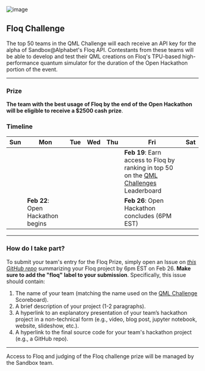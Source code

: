 
![image](img/qhack-banner.png)

## Floq Challenge

The top 50 teams in the QML Challenge will each receive an API key for the alpha of Sandbox@Alphabet's Floq API. 
Contestants from these teams will be able to develop and test their QML creations on Floq's TPU-based 
high-performance quantum simulator for the duration of the Open Hackathon portion of the event.

--- 
### Prize

**The team with the best usage of Floq by the end of the Open Hackathon will be eligible to receive a $2500 cash prize**.

### Timeline

| Sun | Mon | Tue | Wed | Thu | Fri  | Sat |
|---|---|---|---|---|---|---|
|   |   |   |   |   | **Feb 19**: Earn access to Floq by ranking in top 50 on the [QML Challenges](QML_Challenges.md) Leaderboard |   |
|   | **Feb 22**: Open Hackathon begins  |   |   |   | **Feb 26**: Open Hackathon concludes (6PM EST) |  |

---

### How do I take part?

To submit your team's entry for the Floq Prize, simply open an Issue on *[this GitHub repo](https://github.com/XanaduAI/QHack/issues/)* summarizing your Floq project by 6pm EST on Feb 26. **Make sure to add the "floq" label to your submission**. Specifically, this issue should contain:

1. The name of your team (matching the name used on the [QML Challenge](QML_Challenges.md) Scoreboard).
2. A brief description of your project (1-2 paragraphs).
3. A hyperlink to an explanatory presentation of your team’s hackathon project in a non-technical form (e.g., video, blog post, jupyter notebook, website, slideshow, etc.).
4. A hyperlink to the final source code for your team's hackathon project (e.g., a GitHub repo).

---

Access to Floq and judging of the Floq challenge prize will be managed by the Sandbox team. 
